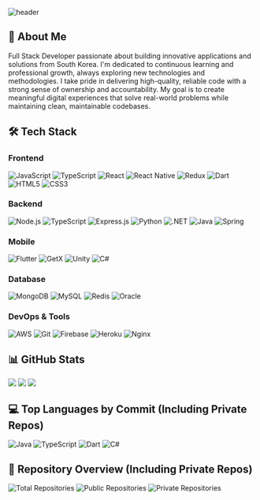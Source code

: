 ![header](https://capsule-render.vercel.app/api?type=waving&color=gradient&height=300&section=header&text=Welcome%20to%20my%20GitHub!&fontSize=50&animation=fadeIn&fontAlignY=38&desc=Full%20Stack%20Developer&descAlignY=51&descAlign=62)

## 👋 About Me
Full Stack Developer passionate about building innovative applications and solutions from South Korea. I'm dedicated to continuous learning and professional growth, always exploring new technologies and methodologies. I take pride in delivering high-quality, reliable code with a strong sense of ownership and accountability. My goal is to create meaningful digital experiences that solve real-world problems while maintaining clean, maintainable codebases.

## 🛠️ Tech Stack


### Frontend
![JavaScript](https://img.shields.io/badge/JavaScript-F7DF1E?style=for-the-badge&logo=javascript&logoColor=black)
![TypeScript](https://img.shields.io/badge/TypeScript-007ACC?style=for-the-badge&logo=typescript&logoColor=white)
![React](https://img.shields.io/badge/React-20232A?style=for-the-badge&logo=react&logoColor=61DAFB)
![React Native](https://img.shields.io/badge/React_Native-20232A?style=for-the-badge&logo=react&logoColor=61DAFB)
![Redux](https://img.shields.io/badge/Redux-764ABC?style=for-the-badge&logo=redux&logoColor=white)
![Dart](https://img.shields.io/badge/Dart-0175C2?style=for-the-badge&logo=dart&logoColor=white)
![HTML5](https://img.shields.io/badge/HTML5-E34F26?style=for-the-badge&logo=html5&logoColor=white)
![CSS3](https://img.shields.io/badge/CSS3-1572B6?style=for-the-badge&logo=css3&logoColor=white)


### Backend
![Node.js](https://img.shields.io/badge/Node.js-339933?style=for-the-badge&logo=nodedotjs&logoColor=white)
![TypeScript](https://img.shields.io/badge/TypeScript-007ACC?style=for-the-badge&logo=typescript&logoColor=white)
![Express.js](https://img.shields.io/badge/Express.js-000000?style=for-the-badge&logo=express&logoColor=white)
![Python](https://img.shields.io/badge/Python-3776AB?style=for-the-badge&logo=python&logoColor=white)
![.NET](https://img.shields.io/badge/.NET-512BD4?style=for-the-badge&logo=dotnet&logoColor=white)
![Java](https://img.shields.io/badge/Java-ED8B00?style=for-the-badge&logo=java&logoColor=white)
![Spring](https://img.shields.io/badge/Spring-6DB33F?style=for-the-badge&logo=spring&logoColor=white)

### Mobile
![Flutter](https://img.shields.io/badge/Flutter-02569B?style=for-the-badge&logo=flutter&logoColor=white)
![GetX](https://img.shields.io/badge/GetX-8A2BE2?style=for-the-badge&logo=flutter&logoColor=white)
![Unity](https://img.shields.io/badge/Unity-100000?style=for-the-badge&logo=unity&logoColor=white)
![C#](https://img.shields.io/badge/C%23-239120?style=for-the-badge&logo=c-sharp&logoColor=white)

### Database
![MongoDB](https://img.shields.io/badge/MongoDB-4EA94B?style=for-the-badge&logo=mongodb&logoColor=white)
![MySQL](https://img.shields.io/badge/MySQL-005C84?style=for-the-badge&logo=mysql&logoColor=white)
![Redis](https://img.shields.io/badge/Redis-DC382D?style=for-the-badge&logo=redis&logoColor=white)
![Oracle](https://img.shields.io/badge/Oracle-F80000?style=for-the-badge&logo=oracle&logoColor=white)

### DevOps & Tools
![AWS](https://img.shields.io/badge/AWS-232F3E?style=for-the-badge&logo=amazon-aws&logoColor=white)
![Git](https://img.shields.io/badge/Git-F05032?style=for-the-badge&logo=git&logoColor=white)
![Firebase](https://img.shields.io/badge/Firebase-FFCA28?style=for-the-badge&logo=firebase&logoColor=black)
![Heroku](https://img.shields.io/badge/Heroku-430098?style=for-the-badge&logo=heroku&logoColor=white)
![Nginx](https://img.shields.io/badge/Nginx-009639?style=for-the-badge&logo=nginx&logoColor=white)


## 📊 GitHub Stats
<img src="https://github-profile-summary-cards.vercel.app/api/cards/profile-details?username=handue&theme=radical" />
<img src="https://github-profile-summary-cards.vercel.app/api/cards/repos-per-language?username=handue&theme=radical" />
<img src="https://github-profile-summary-cards.vercel.app/api/cards/stats?username=handue&theme=radical" />

## 💻 Top Languages by Commit (Including Private Repos)
![Java](https://img.shields.io/badge/Java-30%25-brown?style=for-the-badge&logo=java&logoColor=white)
![TypeScript](https://img.shields.io/badge/TypeScript-30%25-blue?style=for-the-badge&logo=typescript&logoColor=white)
![Dart](https://img.shields.io/badge/Dart-25%25-teal?style=for-the-badge&logo=dart&logoColor=white)
![C#](https://img.shields.io/badge/C%23-15%25-green?style=for-the-badge&logo=c-sharp&logoColor=white)

## 📁 Repository Overview (Including Private Repos)
![Total Repositories](https://img.shields.io/badge/Total%20Repositories-23-blue?style=for-the-badge)
![Public Repositories](https://img.shields.io/badge/Public%20Repositories-10-green?style=for-the-badge)
![Private Repositories](https://img.shields.io/badge/Private%20Repositories-13-red?style=for-the-badge)


